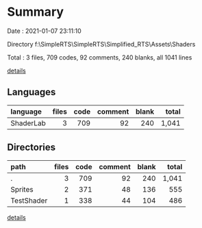 # Summary

Date : 2021-01-07 23:11:10

Directory f:\SimpleRTS\SimpleRTS\Simplified_RTS\Assets\Shaders

Total : 3 files,  709 codes, 92 comments, 240 blanks, all 1041 lines

[details](details.md)

## Languages
| language | files | code | comment | blank | total |
| :--- | ---: | ---: | ---: | ---: | ---: |
| ShaderLab | 3 | 709 | 92 | 240 | 1,041 |

## Directories
| path | files | code | comment | blank | total |
| :--- | ---: | ---: | ---: | ---: | ---: |
| . | 3 | 709 | 92 | 240 | 1,041 |
| Sprites | 2 | 371 | 48 | 136 | 555 |
| TestShader | 1 | 338 | 44 | 104 | 486 |

[details](details.md)